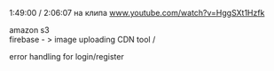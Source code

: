 
1:49:00 / 2:06:07 на клипа www.youtube.com/watch?v=HggSXt1Hzfk 

amazon s3 \
firebase  - > image uploading
CDN tool  /

error handling for login/register 